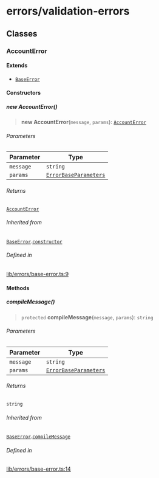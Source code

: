 # errors/validation-errors

## Classes

### AccountError

#### Extends

- [`BaseError`](base-error.md#baseerrort)

#### Constructors

##### new AccountError()

> **new AccountError**(`message`, `params`): [`AccountError`](validation-errors.md#accounterror)

###### Parameters

| Parameter | Type |
| ------ | ------ |
| `message` | `string` |
| `params` | [`ErrorBaseParameters`](types.md#errorbaseparameters) |

###### Returns

[`AccountError`](validation-errors.md#accounterror)

###### Inherited from

[`BaseError`](base-error.md#baseerrort).[`constructor`](base-error.md#constructors)

###### Defined in

[lib/errors/base-error.ts:9](https://github.com/PufferFinance/puffer-sdk/blob/757072c9d39b8cb5fad75518954e68b14c1ba5da/lib/errors/base-error.ts#L9)

#### Methods

##### compileMessage()

> `protected` **compileMessage**(`message`, `params`): `string`

###### Parameters

| Parameter | Type |
| ------ | ------ |
| `message` | `string` |
| `params` | [`ErrorBaseParameters`](types.md#errorbaseparameters) |

###### Returns

`string`

###### Inherited from

[`BaseError`](base-error.md#baseerrort).[`compileMessage`](base-error.md#compilemessage)

###### Defined in

[lib/errors/base-error.ts:14](https://github.com/PufferFinance/puffer-sdk/blob/757072c9d39b8cb5fad75518954e68b14c1ba5da/lib/errors/base-error.ts#L14)
